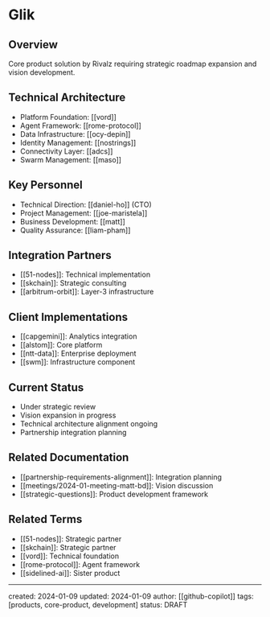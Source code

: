 # Glik

## Overview
Core product solution by Rivalz requiring strategic roadmap expansion and vision development.

## Technical Architecture
- Platform Foundation: [[vord]]
- Agent Framework: [[rome-protocol]]
- Data Infrastructure: [[ocy-depin]]
- Identity Management: [[nostrings]]
- Connectivity Layer: [[adcs]]
- Swarm Management: [[maso]]

## Key Personnel
- Technical Direction: [[daniel-ho]] (CTO)
- Project Management: [[joe-maristela]]
- Business Development: [[matt]]
- Quality Assurance: [[liam-pham]]

## Integration Partners
- [[51-nodes]]: Technical implementation
- [[skchain]]: Strategic consulting
- [[arbitrum-orbit]]: Layer-3 infrastructure

## Client Implementations
- [[capgemini]]: Analytics integration
- [[alstom]]: Core platform
- [[ntt-data]]: Enterprise deployment
- [[swm]]: Infrastructure component

## Current Status
- Under strategic review
- Vision expansion in progress
- Technical architecture alignment ongoing
- Partnership integration planning

## Related Documentation
- [[partnership-requirements-alignment]]: Integration planning
- [[meetings/2024-01-meeting-matt-bd]]: Vision discussion
- [[strategic-questions]]: Product development framework

## Related Terms
- [[51-nodes]]: Strategic partner
- [[skchain]]: Strategic partner
- [[vord]]: Technical foundation
- [[rome-protocol]]: Agent framework
- [[sidelined-ai]]: Sister product

---
created: 2024-01-09
updated: 2024-01-09
author: [[github-copilot]]
tags: [products, core-product, development]
status: DRAFT